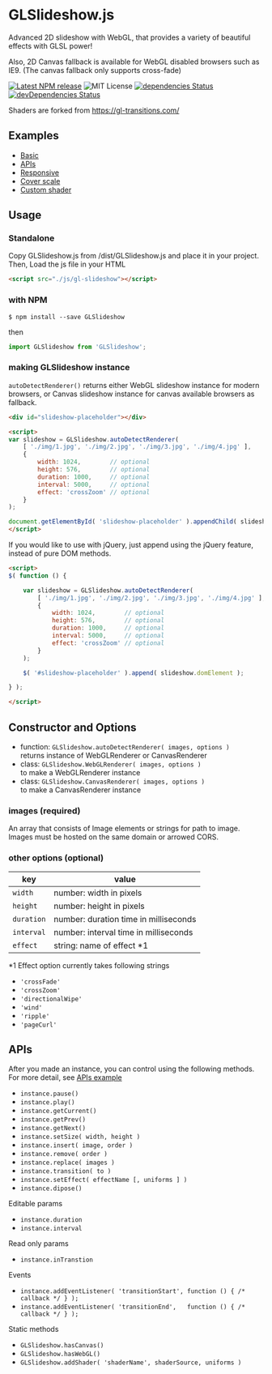 # GLSlideshow.js

Advanced 2D slideshow with WebGL, that provides a variety of beautiful effects with GLSL power!

Also, 2D Canvas fallback is available for WebGL disabled browsers such as IE9. (The canvas fallback only supports cross-fade)

[![Latest NPM release](https://img.shields.io/npm/v/GLSlideshow.svg)](https://www.npmjs.com/package/GLSlideshow)
![MIT License](https://img.shields.io/npm/l/GLSlideshow.svg)
[![dependencies Status](https://david-dm.org/yomotsu/GLSlideshow.js/status.svg)](https://david-dm.org/yomotsu/GLSlideshow.js)
[![devDependencies Status](https://david-dm.org/yomotsu/GLSlideshow.js/dev-status.svg)](https://david-dm.org/yomotsu/GLSlideshow.js?type=dev)

Shaders are forked from https://gl-transitions.com/

## Examples

- [Basic](http://yomotsu.github.io/GLSlideshow/examples/basic.html)
- [APIs](http://yomotsu.github.io/GLSlideshow/examples/apis.html)
- [Responsive](http://yomotsu.github.io/GLSlideshow/examples/responsive.html)
- [Cover scale](http://yomotsu.github.io/GLSlideshow/examples/cover.html)
- [Custom shader](http://yomotsu.github.io/GLSlideshow/examples/shader.html)

## Usage

### Standalone

Copy GLSlideshow.js from /dist/GLSlideshow.js and place it in your project. Then, Load the js file in your HTML

```html
<script src="./js/gl-slideshow"></script>
```

### with NPM

```
$ npm install --save GLSlideshow
```

then

```javascript
import GLSlideshow from 'GLSlideshow';
```

### making GLSlideshow instance

`autoDetectRenderer()` returns either WebGL slideshow instance for modern browsers, or Canvas slideshow instance for canvas available browsers as fallback.

```html
<div id="slideshow-placeholder"></div>

<script>
var slideshow = GLSlideshow.autoDetectRenderer(
	[ './img/1.jpg', './img/2.jpg', './img/3.jpg', './img/4.jpg' ],
	{
		width: 1024,        // optional
		height: 576,        // optional
		duration: 1000,     // optional
		interval: 5000,     // optional
		effect: 'crossZoom' // optional
	}
);

document.getElementById( 'slideshow-placeholder' ).appendChild( slideshow.domElement );
</script>
```

If you would like to use with jQuery, just append using the jQuery feature, instead of pure DOM methods.

```html
<script>
$( function () {

	var slideshow = GLSlideshow.autoDetectRenderer(
		[ './img/1.jpg', './img/2.jpg', './img/3.jpg', './img/4.jpg' ],
		{
			width: 1024,        // optional
			height: 576,        // optional
			duration: 1000,     // optional
			interval: 5000,     // optional
			effect: 'crossZoom' // optional
		}
	);

	$( '#slideshow-placeholder' ).append( slideshow.domElement );

} );

</script>
```

## Constructor and Options

- function: `GLSlideshow.autoDetectRenderer( images, options )`  
  returns instance of WebGLRenderer or CanvasRenderer
- class: `GLSlideshow.WebGLRenderer( images, options )`  
  to make a WebGLRenderer instance
- class: `GLSlideshow.CanvasRenderer( images, options )`  
  to make a CanvasRenderer instance

### images (required)

An array that consists of Image elements or strings for path to image.  
Images must be hosted on the same domain or arrowed CORS.

### other options (optional)

| key        | value |
| ---        | ---   |
| `width`    | number: width in pixels |
| `height`   | number: height in pixels |
| `duration` | number: duration time in milliseconds |
| `interval` | number: interval time in milliseconds |
| `effect`   | string: name of effect *1 |

*1 Effect option currently takes following strings

- `'crossFade'`
- `'crossZoom'`
- `'directionalWipe'`
- `'wind'`
- `'ripple'`
- `'pageCurl'`

## APIs

After you made an instance, you can control using the following methods.  
For more detail, see [APIs example](http://yomotsu.github.io/GLSlideshow.js/examples/apis.html)

- `instance.pause()`
- `instance.play()`
- `instance.getCurrent()`
- `instance.getPrev()`
- `instance.getNext()`
- `instance.setSize( width, height )`
- `instance.insert( image, order )`
- `instance.remove( order )`
- `instance.replace( images )`
- `instance.transition( to )`
- `instance.setEffect( effectName [, uniforms ] )`
- `instance.dipose()`

Editable params

- `instance.duration`
- `instance.interval`

Read only params

- `instance.inTranstion`

Events

- `instance.addEventListener( 'transitionStart', function () { /* callback */ } );`
- `instance.addEventListener( 'transitionEnd',   function () { /* callback */ } );`

Static methods

- `GLSlideshow.hasCanvas()`
- `GLSlideshow.hasWebGL()`
- `GLSlideshow.addShader( 'shaderName', shaderSource, uniforms )`
